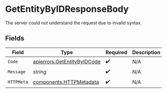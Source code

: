 # GetEntityByIDResponseBody

The server could not understand the request due to invalid syntax.


## Fields

| Field                                                                      | Type                                                                       | Required                                                                   | Description                                                                |
| -------------------------------------------------------------------------- | -------------------------------------------------------------------------- | -------------------------------------------------------------------------- | -------------------------------------------------------------------------- |
| `Code`                                                                     | [apierrors.GetEntityByIDCode](../../models/apierrors/getentitybyidcode.md) | :heavy_check_mark:                                                         | N/A                                                                        |
| `Message`                                                                  | *string*                                                                   | :heavy_check_mark:                                                         | N/A                                                                        |
| `HTTPMeta`                                                                 | [components.HTTPMetadata](../../models/components/httpmetadata.md)         | :heavy_check_mark:                                                         | N/A                                                                        |